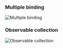 <h3>Multiple binding</h3>
<img src="https://cloud.githubusercontent.com/assets/25085025/25473287/efcce7d0-2b3f-11e7-883a-cf546444a69c.gif" title="Multiple binding"/>
<h3>Observable collection</h3>
<img src="https://cloud.githubusercontent.com/assets/25085025/25473378/521b2c8a-2b40-11e7-8eba-7923c777376e.gif" title="Observable collection"/>
